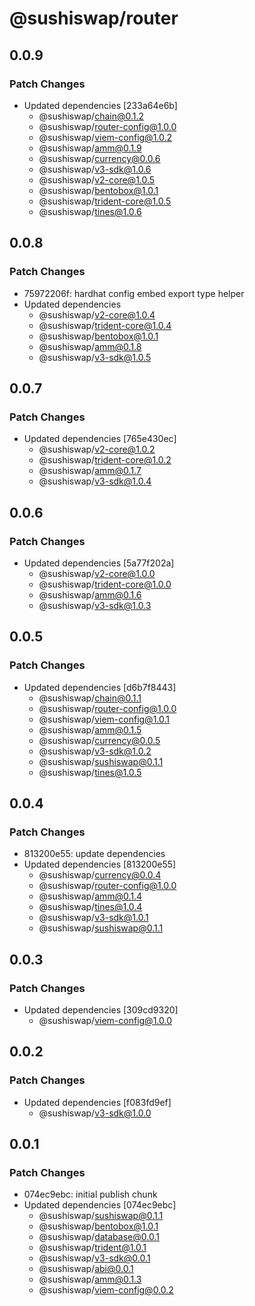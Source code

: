 # @sushiswap/router

## 0.0.9

### Patch Changes

- Updated dependencies [233a64e6b]
  - @sushiswap/chain@0.1.2
  - @sushiswap/router-config@1.0.0
  - @sushiswap/viem-config@1.0.2
  - @sushiswap/amm@0.1.9
  - @sushiswap/currency@0.0.6
  - @sushiswap/v3-sdk@1.0.6
  - @sushiswap/v2-core@1.0.5
  - @sushiswap/bentobox@1.0.1
  - @sushiswap/trident-core@1.0.5
  - @sushiswap/tines@1.0.6

## 0.0.8

### Patch Changes

- 75972206f: hardhat config embed export type helper
- Updated dependencies
  - @sushiswap/v2-core@1.0.4
  - @sushiswap/trident-core@1.0.4
  - @sushiswap/bentobox@1.0.1
  - @sushiswap/amm@0.1.8
  - @sushiswap/v3-sdk@1.0.5

## 0.0.7

### Patch Changes

- Updated dependencies [765e430ec]
  - @sushiswap/v2-core@1.0.2
  - @sushiswap/trident-core@1.0.2
  - @sushiswap/amm@0.1.7
  - @sushiswap/v3-sdk@1.0.4

## 0.0.6

### Patch Changes

- Updated dependencies [5a77f202a]
  - @sushiswap/v2-core@1.0.0
  - @sushiswap/trident-core@1.0.0
  - @sushiswap/amm@0.1.6
  - @sushiswap/v3-sdk@1.0.3

## 0.0.5

### Patch Changes

- Updated dependencies [d6b7f8443]
  - @sushiswap/chain@0.1.1
  - @sushiswap/router-config@1.0.0
  - @sushiswap/viem-config@1.0.1
  - @sushiswap/amm@0.1.5
  - @sushiswap/currency@0.0.5
  - @sushiswap/v3-sdk@1.0.2
  - @sushiswap/sushiswap@0.1.1
  - @sushiswap/tines@1.0.5

## 0.0.4

### Patch Changes

- 813200e55: update dependencies
- Updated dependencies [813200e55]
  - @sushiswap/currency@0.0.4
  - @sushiswap/router-config@1.0.0
  - @sushiswap/amm@0.1.4
  - @sushiswap/tines@1.0.4
  - @sushiswap/v3-sdk@1.0.1
  - @sushiswap/sushiswap@0.1.1

## 0.0.3

### Patch Changes

- Updated dependencies [309cd9320]
  - @sushiswap/viem-config@1.0.0

## 0.0.2

### Patch Changes

- Updated dependencies [f083fd9ef]
  - @sushiswap/v3-sdk@1.0.0

## 0.0.1

### Patch Changes

- 074ec9ebc: initial publish chunk
- Updated dependencies [074ec9ebc]
  - @sushiswap/sushiswap@0.1.1
  - @sushiswap/bentobox@1.0.1
  - @sushiswap/database@0.0.1
  - @sushiswap/trident@1.0.1
  - @sushiswap/v3-sdk@0.0.1
  - @sushiswap/abi@0.0.1
  - @sushiswap/amm@0.1.3
  - @sushiswap/viem-config@0.0.2

